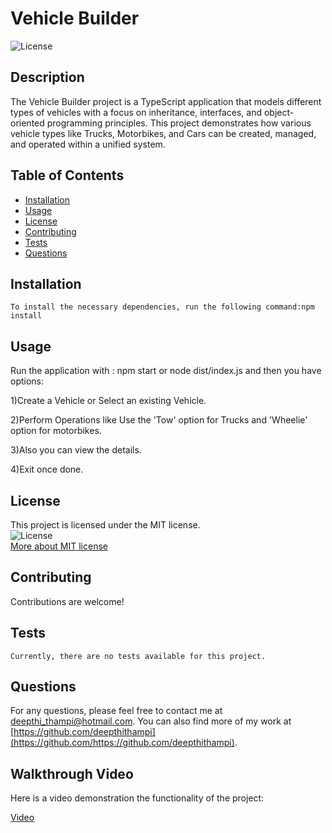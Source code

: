 # Vehicle Builder
![License](https://img.shields.io/badge/License-MIT-blue)
    
## Description
The Vehicle Builder project is a TypeScript application that models different types of vehicles with a focus on inheritance, interfaces, and object-oriented programming principles. This project demonstrates how various vehicle types like Trucks, Motorbikes, and Cars can be created, managed, and operated within a unified system.
    
## Table of Contents
- [Installation](#installation)
- [Usage](#usage)
- [License](#license)
- [Contributing](#contributing)
- [Tests](#tests)
- [Questions](#questions)
    
## Installation
```
To install the necessary dependencies, run the following command:npm install  
```
   
## Usage
Run the application with : npm start or node dist/index.js and then you have options:
 
1)Create a Vehicle or Select an existing Vehicle.

2)Perform Operations like Use the 'Tow' option for Trucks and 'Wheelie' option for motorbikes. 

3)Also you can view the details. 

4)Exit once done.
    

## License
This project is licensed under the MIT license.  
![License](https://img.shields.io/badge/License-MIT-blue)  
[More about MIT license](https://choosealicense.com/licenses/mit/)
    
    
## Contributing
Contributions are welcome!
    
## Tests
```
Currently, there are no tests available for this project.
```
    
## Questions
For any questions, please feel free to contact me at deepthi_thampi@hotmail.com. 
You can also find more of my work at [https://github.com/deepthithampi](https://github.com/https://github.com/deepthithampi).

## Walkthrough Video

Here is a video demonstration the functionality of the project:

[Video](https://drive.google.com/file/d/15vCTNGFt0zeRmzT3dLIR6mymSDNVnYgd/view)
